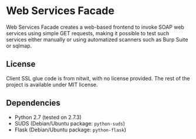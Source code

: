 Web Services Facade
===================

Web Services Facade creates a web-based frontend to invoke SOAP web services
using simple GET requests, making it possible to test such services either
manually or using automatized scanners such as Burp Suite or sqlmap.

License
-------

Client SSL glue code is from nitwit, with no license provided.
The rest of the project is available under MIT license.

Dependencies
------------

 - Python 2.7 (tested on 2.7.3)
 - SUDS (Debian/Ubuntu package: `python-suds`)
 - Flask (Debian/Ubuntu package: `python-flask`)
